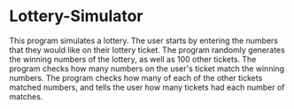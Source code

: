 # Lottery-Simulator

This program simulates a lottery. 
The user starts by entering the numbers that they would like on their lottery ticket.
The program randomly generates the winning numbers of the lottery, as well as 100 other tickets.
The program checks how many numbers on the user's ticket match the winning numbers.
The program checks how many of each of the other tickets matched numbers, and tells the user how many tickets had each number of matches.
